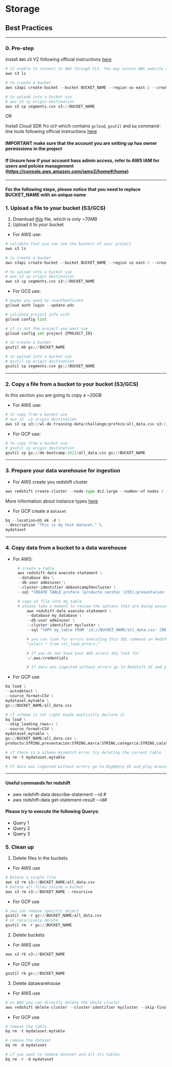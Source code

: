 # Storage
## Best Practices

---

### 0. Pre-step

Install `AWS` cli V2 following official instructions [here](https://docs.aws.amazon.com/cli/latest/userguide/cli-chap-install.html)
```python
# If unable to connect to AWS through CLI. You may access AWS website and use AWS CLI online (console.aws.amazon.com)
aws s3 ls

# to create a bucket
aws s3api create-bucket --bucket BUCKET_NAME --region us-east-2 --create-bucket-configuration  LocationConstraint=us-east-2

# to upload into a bucket use
# aws s3 cp origin destination
aws s3 cp segments.csv s3://BUCKET_NAME
```

OR

Install Cloud SDK fro `GCP` which contains `gcloud`, `gsutil` and `bq` command-line tools following official instructions [here](https://cloud.google.com/sdk/docs/install)

#### IMPORTANT make sure that the account you are setting up has owner permissions in the project
#### If Unsure how if your account hass admin access, refer to AWS IAM for users and polcies management (https://console.aws.amazon.com/iamv2/home#/home)
---

#### For the following steps, please notice that you need to replace BUCKET_NAME with an unique name

### 1. Upload a file to your bucket (S3/GCS)

1. Download [this](https://drive.google.com/file/d/1tSnINCBDWziorV9PO67M6eYbl7maOlXs/view?usp=sharing) file, which is only ~70MB
2. Upload it to your bucket
- For AWS use: </br>

```python
# validate that you can see the buckets of your project
aws s3 ls

# to create a bucket
aws s3api create-bucket --bucket BUCKET_NAME --region us-east-2 --create-bucket-configuration  LocationConstraint=us-east-2

# to upload into a bucket use
# aws s3 cp origin destination
aws s3 cp segments.csv s3://BUCKET_NAME
```

- For GCS use: </br>

```python
# maybe you need to reauthenticate
gcloud auth login --update-adc

# validate project info with
gcloud config list

# if is not the project you want use
gcloud config set project {PROJECT_ID}

# to create a bucket
gsutil mb gs://BUCKET_NAME

# to upload into a bucket use
# gsutil cp origin destination
gsutil cp segments.csv gs://BUCKET_NAME
```

---
### 2.  Copy a file from a bucket to your bucket (S3/GCS)

In this section you are going to copy a ~20GB

- For AWS use: </br>

```python
# to copy from a bucket use
# aws s3  cp origin destination
aws s3 cp s3://wl-de-training-data/challenge/profeco/all_data.csv s3://BUCKET_NAME
```

- For GCP use: </br>

```python
# to copy from a bucket use
# gsutil cp origin destination
gsutil cp gs://de-bootcamp-2021/all_data.csv gs://BUCKET_NAME
```
---

### 3.  Prepare your data warehouse for ingestion

- For AWS create you redshift cluster

```python
aws redshift create-cluster --node-type dc2.large --number-of-nodes 2 --master-username adminuser --master-user-password TopSecret1 --cluster-identifier mycluster --region us-east-2 --db-name my_database
```

More information about instance types [here](https://docs.aws.amazon.com/redshift/latest/mgmt/working-with-clusters.html)
- For GCP create a `dataset`
```python
bq --location=US mk -d \
--description "This is my test dataset." \
mydataset
```
---
### 4. Copy data from a bucket to a data warehouse

- For AWS:
  ```python
    # create a table
    aws redshift-data execute-statement \
    --database dev \
    --db-user adminuser \
    --cluster-identifier debootcampfmncluster \
    --sql "CREATE TABLE profeco (producto varchar (255),presentacion varchar (255), marca varchar (255), categoria varchar (255), catalogo varchar (255), precio varchar (255),fechaRegistro varchar (255), cadenaComercial varchar (255),giro varchar (255),nombreComercial varchar (255), direccion varchar (255), estado varchar (255), municipio varchar (255), latitud varchar (255), longitud varchar (255));"

    # copy s3 file into my_table
    # please take a moment to review the options that are being passed
        aws redshift-data execute-statement \
        --database my_database \
        --db-user adminuser \
        --cluster-identifier mycluster \
        --sql "COPY my_table FROM 's3://BUCKET_NAME/all_data.csv' CREDENTIALS 'aws_access_key_id=ACCESS_KEY;aws_secret_access_key=SECRET_ACCESS_KEY' DELIMITER ',' IGNOREHEADER 1 MAXERROR as 250 CSV;"

        # you can look for errors executing this SQL command on Redshift UI
        "select * from stl_load_errors;"

        # If you do not have your AWS access key look for 
        ~/.aws/credentials 

        # If data was ingested without errors go to Redshift UI and play around with SQL queries on your table
  ```

- For GCP use
```python
bq load \
--autodetect \
--source_format=CSV \
mydataset.mytable \
gs://BUCKET_NAME/all_data.csv

# if schema is not right maybe explicitly declare it
bq load \
--skip_leading_rows=1 \
--source_format=CSV \
mydataset.mytable \
gs://BUCKET_NAME/all_data.csv \
producto:STRING,presentacion:STRING,marca:STRING,categoria:STRING,catalogo:STRING,precio:STRING,fechaRegistro:STRING,cadenaComercial:STRING,giro:STRING,nombreComercial:STRING,direccion:STRING,estado:STRING,municipio:STRING,latitud:STRING,longitud:STRING

# if there is a schema mismatch error try deleting the current table
bq rm -t mydataset.mytable 

# If data was ingested without errors go to BigQUery UI and play around with SQL queries on your table
```
---

#### Useful commands for redshift
- aws redshift-data describe-statement --id #
- aws redshift-data get-statement-result --id#

#### Please try to execute the following Querys:
- Query 1
- Query 2
- Query 3

### 5. Clean up

1. Delete files in the buckets
- For AWS use
```python
# Delete a single file
aws s3 rm s3://BUCKET_NAME/all_data.csv
# Delete all files inside a bucket
aws s3 rm s3://BUCKET_NAME --recursive
```
- For GCP use
```python
# you can remove specific object 
gsutil rm -r gs://BUCKET_NAME/all_data.csv
# or recursively delete
gsutil rm -r gs://BUCKET_NAME
```
2. Delete buckets
- For AWS use
```python
aws s3 rb s3://BUCKET_NAME 
```
- For GCP use
```python
gsutil rb gs://BUCKET_NAME
```
3. Delete datawarehouse
 - For AWS use
 ```python
 # on AWS you can directly delete the whole cluster
 aws redshift delete-cluster --cluster-identifier mycluster --skip-final-cluster-snapshot --region us-east-2
 ```
 - For GCP use
```python
# remove the table
bq rm -t mydataset.mytable 

# remove the dataset
bq rm -d mydataset

# if you want to remove dataset and all its tables
bq rm -r -d mydataset
```
